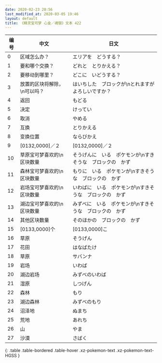 ```yaml
---
date: 2020-02-23 20:56
last_modified_at: 2020-03-05 19:46
layout: default
title: 《精灵宝可梦 心金／魂银》文本 422
---
```

| 编号 | 中文 | 日文 |
| ---- | ---- | ---- |
| 0 | 区域怎么办？ | エリアを　どうする？ |
| 1 | 要和哪个交换？ | どれと　とりかえる？ |
| 2 | 要移动到哪里？ | どこに　いどうする？ |
| 3 | 放置的区块将解除，\n可以吗？ | はいちした　ブロックが\nとれますが　よろしいですか？ |
| 4 | 返回 | もどる |
| 5 | 决定 | けってい |
| 6 | 取消 | やめる |
| 7 | 互换 | とりかえる |
| 8 | 变换位置 | ならびかえ |
| 9 | [0132,0000]／２ | [0132,0000]／２ |
| 10 | 草原宝可梦喜欢的\n区块数量 | そうげんに　いる　ポケモンが\nすきそうな　ブロックの　かず |
| 11 | 森林宝可梦喜欢的\n区块数量 | もりに　いる　ポケモンが\nすきそうな　ブロックの　かず |
| 12 | 岩场宝可梦喜欢的\n区块数量 | いわばに　いる　ポケモンが\nすきそうな　ブロックの　かず |
| 13 | 湖边宝可梦喜欢的\n区块数量 | みずべに　いる　ポケモンが\nすきそうな　ブロックの　かず |
| 14 | 其他区块数量 | そのほかの　ブロックの　かず |
| 15 | [0133,0000]个 | [0133,0000]こ |
| 16 | 草原 | そうげん |
| 17 | 花田 | はなばたけ |
| 18 | 草原 | サバンナ |
| 19 | 岩场 | いわば |
| 20 | 湖边岩场 | みずべのいわば |
| 21 | 湿原 | しつげん |
| 22 | 森林 | もり |
| 23 | 湖边森林 | みずべのもり |
| 24 | 沼泽地 | ぬまち |
| 25 | 荒地 | あれち |
| 26 | 山 | やま |
| 27 | 沙漠 | さばく |
{: .table .table-bordered .table-hover .xz-pokemon-text .xz-pokemon-text-HGSS }